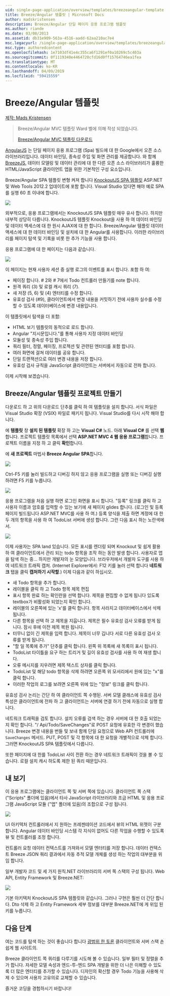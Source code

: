```yaml
---
uid: single-page-application/overview/templates/breezeangular-template
title: Breeze/Angular 템플릿 | Microsoft Docs
author: madskristensen
description: Breeze/Angular 단일 페이지 응용 프로그램 템플릿
ms.author: riande
ms.date: 03/08/2013
ms.assetid: db31e909-563a-4516-aadd-62aa210ac7e4
msc.legacyurl: /single-page-application/overview/templates/breezeangular-template
msc.type: authoredcontent
ms.openlocfilehash: 1e7103df41e4c355ca6f1291ef0a10269c5c403a
ms.sourcegitcommit: 0f1119340e4464720cfd16d0ff15764746ea1fea
ms.translationtype: MT
ms.contentlocale: ko-KR
ms.lasthandoff: 04/09/2019
ms.locfileid: "59415559"
---
```

# <a name="breezeangular-template"></a>Breeze/Angular 템플릿

[제작: Mads Kristensen](https://github.com/madskristensen)

> Breeze/Angular MVC 템플릿 Ward 벨에 의해 작성 되었습니다.
> 
> [Breeze/Angular MVC 템플릿 다운로드](https://go.microsoft.com/fwlink/?LinkId=286437)


[AngularJS](http://angularjs.org) 는 단일 페이지 응용 프로그램 (Spa) 빌드에 대 한 Google에서 오픈 소스 라이브러리입니다. 데이터 바인딩, 종속성 주입 및 화면 관리를 제공합니다. 와 함께 [BreezeJS](http://www.breezejs.com/?utm_source=ms-spa), 데이터 모델링 및 데이터 관리에 대 한 다른 오픈 소스 라이브러리가 훌륭한 HTML/JavaScript 클라이언트 앱을 위한 기본적인 구성 요소입니다.

Breeze/Angular SPA 템플릿 변형 켜져 합니다 [KnockoutJS SPA 템플릿](../introduction/knockoutjs-template.md) ASP.NET 및 Web Tools 2012.2 업데이트에 포함 합니다. Visual Studio 있다면 해야 예로 SPA를 실행 60 초 이내에 합니다.

![](http://www.breezejs.com/sites/all/images/spa-template/NgRunningTodoPage.png)

외부적으로, 응용 프로그램에서는 KnockoutJS SPA 템플릿 매우 유사 합니다. 하지만 내부적 상당히 다릅니다. KnockoutJS 템플릿 Knockout을 사용 하 여 데이터 바인딩 및 데이터 액세스에 대 한 원시 AJAX에 대 한 합니다. Breeze/Angular 템플릿 데이터 액세스에 대 한 데이터 바인딩 및 설치에 대 한 Angular를 사용합니다. 이러한 라이브러리를 페이지 탐색 및 기록을 비롯 한 추가 기능을 사용 합니다.

응용 프로그램에 대 한 페이지는 다음과 같습니다.

![](http://www.breezejs.com/sites/all/images/spa-template/NgRunningAboutPage.png)

이 페이지는 현재 사용자 세션 중 실행 로그의 이벤트를 표시 합니다. 포함 하 여:

- 페이징 합니다. # 2와 # 7에서 Todo 컨트롤러 만들기를 note 합니다.
- 원격 쿼리 (3) 및 로컬 캐시 쿼리 (7).
- 새 저장 (5, 6) 및 (4) 엔터티를 수정 합니다.
- 유효성 검사 (#9), 클라이언트에서 변경 내용을 커밋하기 전에 사용자 실수를 수정할 수 있도록 데이터베이스에 변경 내용입니다.

이 템플릿에서 탐색을 더 포함:

- HTML 보기 템플릿의 동적으로 로드 합니다.
- Angular "지시문입니다."를 통해 사용자 지정 데이터 바인딩
- 모듈성 및 종속성 주입 합니다.
- 쿼리 필터, 정렬, 페이징, 프로젝션 및 관련된 엔터티를 포함 합니다.
- 여러 화면에 걸쳐 데이터를 공유 합니다.
- 단일 트랜잭션으로 여러 변경 내용을 저장 합니다.
- 유효성 검사 규칙을 JavaScript 클라이언트는 서버에서 자동으로 전파 합니다.

이제 시작해 보겠습니다.

## <a name="create-a-breezeangular-template-project"></a>Breeze/Angular 템플릿 프로젝트 만들기

다운로드 하 고 위의 다운로드 단추를 클릭 하 여 템플릿을 설치 합니다. 서식 파일은 Visual Studio 확장 (VSIX) 파일로 패키지 됩니다. Visual Studio를 다시 시작 해야 합니다.

에 **템플릿** 창 **설치 된 템플릿** 확장 하 고는 **Visual C#** 노드. 아래 **Visual C#** 를 선택 **웹**합니다. 프로젝트 템플릿 목록에서 선택 **ASP.NET MVC 4 웹 응용 프로그램**합니다. 프로젝트 이름을 지정 하 고 클릭 **확인**합니다.

에 **새 프로젝트** 마법사 **Breeze Angular SPA**합니다.

![](http://www.breezejs.com/sites/all/images/spa-template/SelectBreezeNgSpaTemplate.png)

Ctrl-F5 키를 눌러 빌드하고 디버깅 하지 않고 응용 프로그램을 실행 또는 디버깅 실행 하려면 F5 키를 누릅니다.

![](http://www.breezejs.com/sites/all/images/spa-template/ZephyrLogin.png)

응용 프로그램을 처음 실행 하면 로그인 화면을 표시 합니다. "등록" 링크를 클릭 하 고 사용자 이름과 암호를 입력할 수 있는 보기에 새 페이지 glides 합니다. (로그인 및 등록 페이지 빌드됩니다 ASP.NET MVC를 사용 하 여.) 등록 양식을 제출 하면 계정에 대 한 두 개의 항목을 사용 하 여 TodoList 서버에 생성 합니다. 그런 다음 표시 하는 노란색에서.

![](http://www.breezejs.com/sites/all/images/spa-template/TodoList.png)

이제 사용자는 SPA land 있습니다. 모든 표시를 렌더링 되며 Knockout 및 쉽게 활용 하 여 클라이언트에서 관리 되는 todo 항목을 조작 하는 동안 발생 합니다. 사용자로 앱을 탐색 하는 중... 하지만 개발자의 눈 모양입니다. 브라우저에서 개발자 도구를 사용 하 여 네트워크 트래픽 캡처. (Internet Explorer에서: F12 키를 눌러 선택 합니다 **네트워크** 탭을 클릭 **캡처하기 시작할**.) 이제 다음과 같이 하십시오.

- 새 Todo 항목을 추가 합니다.
- 레이블을 클릭 하 고 Todo 항목 제목 편집
- 표시 항목 완료 하는 확인란을 선택 합니다. 제목을 편집할 수 없게 됩니다 있도록 textbox가 비활성화 되었는지 확인 합니다.
- 레이블의 오른쪽에 있는 'x'를 클릭 합니다. 항목 사라지고 데이터베이스에서 삭제 됩니다.
- 다른 항목을 선택 하 고 제목을 지웁니다. 제목은 필수 유효성 검사 오류를 받게 됩니다. 잠시 후에 이전 제목 복원 됩니다.
- 터무니 없이 긴 제목을 입력 합니다. 제목이 너무 깁니다 서로 다른 유효성 검사 오류를 받게 됩니다.
- "할 일 목록에 추가" 단추를 클릭 합니다. 왼쪽 위 목록에 새 목록이 표시 됩니다.
- TodoList 타이틀을 요구 하는 트리거 및 길이 유효성 검사를 사용 하 여 재생 합니다.
- 오류 메시지를 지우려면 제목 텍스트 상자를 클릭 합니다.
- TodoList 및 해당 todo 항목을 삭제 하려면 오른쪽 위 모서리에서 원에 있는 "x"를 클릭 합니다.
- 이러한 작업의 로그를 보려면 오른쪽 위에 있는 "정보" 링크를 클릭 합니다.

유효성 검사 논리는 간단 하 여 클라이언트 쪽 수행된. 서버 모델 클래스에 유효성 검사 특성은 클라이언트에 전파 하 고 클라이언트는 서버에 연결 하기 전에 자동으로 실행 합니다.

네트워크 트래픽을 검토 합니다. 설치 오류를 검색 하는 경우 서버에 대 한 호출 되었는지 확인 합니다. "/ Api/Todo/SaveChanges"로 POST 요청에 유효한 각 변경이 했습니다. Breeze 변경 내용을 번들 및 보내 함께 단일 요청으로 Web API 컨트롤러에 `SaveChanges` 메서드. PUT, POST 및 각 항목에 대 한 요청을 개별적으로 삭제 합니다. 그러면 KnockoutJS SPA 템플릿에서 다릅니다.

또한 페이지에 대 한를 TodoList 사이 전환 하는 경우 네트워크 트래픽이 것을 볼 수 있습니다. 로컬 설치 캐시 하도록 제한 된 쿼리 때문입니다.

## <a name="peek-inside"></a>내 보기

이 응용 프로그램에는 클라이언트 쪽 및 서버 쪽에 있습니다. 클라이언트 쪽 스택 ("Scripts" 폴더에 있음)에서 타사 JavaScript 라이브러리와 조금 HTML 및 응용 프로그램 JavaScript 모듈 ("앱" 폴더에 있음)의 조합으로 구성 됩니다.

![](http://www.breezejs.com/sites/all/images/spa-template/NgClientArchitecture2.png)

UI 아키텍처 컨트롤러에서 지 원하는 프레젠테이션 코드에서 뷰의 HTML 위젯이 구분합니다. Angular 데이터 바인딩 시스템 각 지식이 없어도 다른 작업을 수행할 수 있도록 뷰 및 컨트롤러를 조정 합니다.

컨트롤러 요청 데이터 컨텍스트를 가져와서 모델 엔터티를 저장 합니다. 데이터 컨텍스트 Breeze JSON 쿼리 결과에서 자동 추적 모델 개체를 생성 하는 작업의 대부분을 위임 합니다.

일부 개발자 코드 및 세 가지 원칙.NET 라이브러리의 서버 쪽 스택의 구성 됩니다. Web API, Entity Framework 및 Breeze.NET:

![](http://www.breezejs.com/sites/all/images/spa-template/ServerArchitecture.png)

기본 아키텍처 KnockoutJS SPA 템플릿와 같습니다. 그러나 구현은 훨씬 더 간단 합니다. Dto 삭제 하 고 Entity Framework 세부 정보를 대부분 Breeze.NET에 게 위임 된 키를 누릅니다.

## <a name="next-steps"></a>다음 단계

여는 코드를 탐색 하는 것이 좋습니다 합니다 [광범위 한 토론](http://www.breezejs.com/ng-spa-template?utm_source=ms-spa) 클라이언트와 서버 스택 손쉽게 웹 사이트의.

Breeze 클라이언트 쪽 쿼리를 다루기를 시도해 볼 수 있습니다. 일부 필터 및 정렬을 추가 합니다. 자세한 모델 속성과 엔드-투-엔드 SPA 개발을 위한 더 나은 이해할 수 있도록 더 많은 엔터티를 추가할 수 있습니다. 디자인의 확신할 경우 Todo 기능을 사용해 삭제 수 있으며 사용자 고유의로 교체할 수 있습니다.

즐거운 코딩을 경험하시기 바랍니다!
